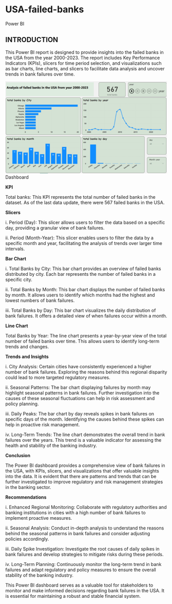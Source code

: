 # USA-failed-banks
Power BI
## INTRODUCTION
This Power BI report is designed to provide insights into the failed banks in the USA from the year 2000-2023. The report includes Key Performance Indicators (KPIs), slicers for time period selection, and visualizations such as bar charts, line charts, and slicers to facilitate data analysis and uncover trends in bank failures over time.

![](https://github.com/AdesanmiOjo/USA-failed-banks/blob/main/failed%20banks.PNG)
Dashboard

**KPI**

Total banks:
This KPI represents the total number of failed banks in the dataset. As of the last data update, there were 567 failed banks in the USA.

**Slicers**

  i. Period (Day):
This slicer allows users to filter the data based on a specific day, providing a granular view of bank failures.

  ii. Period (Month-Year):
This slicer enables users to filter the data by a specific month and year, facilitating the analysis of trends over larger time intervals.

**Bar Chart** 

  i. Total Banks by City:
This bar chart provides an overview of failed banks distributed by city. Each bar represents the number of failed banks in a specific city.

  ii. Total Banks by Month:
This bar chart displays the number of failed banks by month. It allows users to identify which months had the highest and lowest numbers of bank failures.

  iii. Total Banks by Day:
This bar chart visualizes the daily distribution of bank failures. It offers a detailed view of when failures occur within a month.

**Line Chart** 

Total Banks by Year:
The line chart presents a year-by-year view of the total number of failed banks over time. This allows users to identify long-term trends and changes.

**Trends and Insights**

i. City Analysis: Certain cities have consistently experienced a higher number of bank failures. Exploring the reasons behind this regional disparity could lead to more targeted regulatory measures.

ii. Seasonal Patterns: The bar chart displaying failures by month may highlight seasonal patterns in bank failures. Further investigation into the causes of these seasonal fluctuations can help in risk assessment and policy planning.

iii. Daily Peaks: The bar chart by day reveals spikes in bank failures on specific days of the month. Identifying the causes behind these spikes can help in proactive risk management.

iv. Long-Term Trends: The line chart demonstrates the overall trend in bank failures over the years. This trend is a valuable indicator for assessing the health and stability of the banking industry.

**Conclusion**

The Power BI dashboard provides a comprehensive view of bank failures in the USA, with KPIs, slicers, and visualizations that offer valuable insights into the data. It is evident that there are patterns and trends that can be further investigated to improve regulatory and risk management strategies in the banking sector.

**Recommendations**

i. Enhanced Regional Monitoring: Collaborate with regulatory authorities and banking institutions in cities with a high number of bank failures to implement proactive measures.

ii. Seasonal Analysis: Conduct in-depth analysis to understand the reasons behind the seasonal patterns in bank failures and consider adjusting policies accordingly.

iii. Daily Spike Investigation: Investigate the root causes of daily spikes in bank failures and develop strategies to mitigate risks during these periods.

iv. Long-Term Planning: Continuously monitor the long-term trend in bank failures and adapt regulatory and policy measures to ensure the overall stability of the banking industry.

This Power BI dashboard serves as a valuable tool for stakeholders to monitor and make informed decisions regarding bank failures in the USA. It is essential for maintaining a robust and stable financial system.
